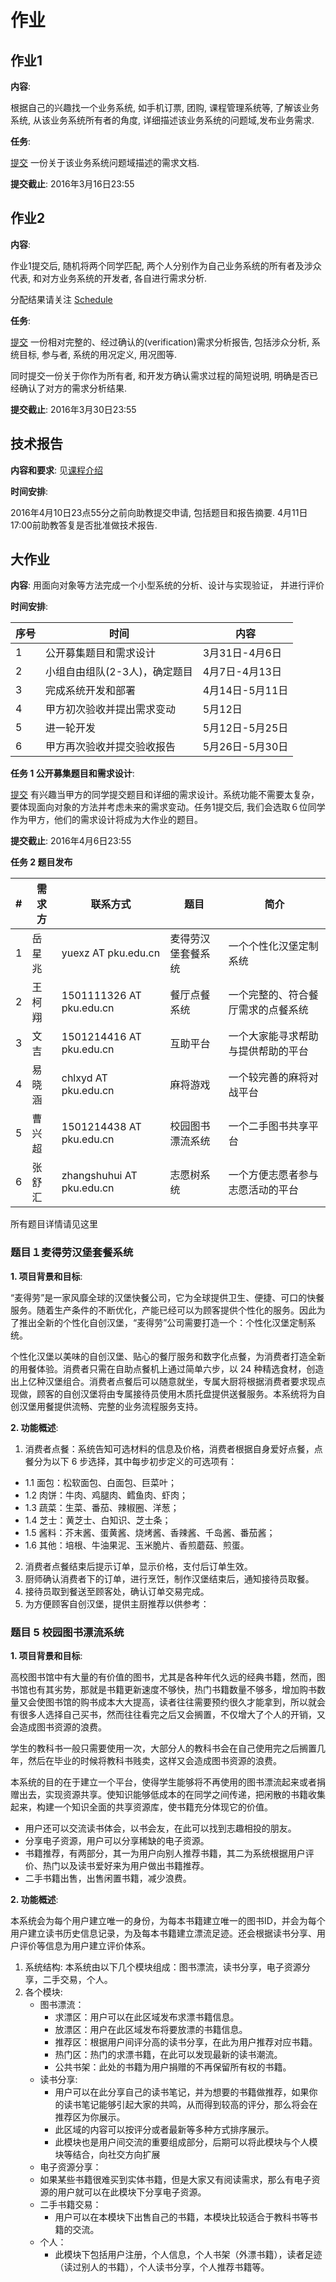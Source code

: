 作业
====

## 作业1

**内容**:

根据自己的兴趣找一个业务系统, 如手机订票, 团购, 课程管理系统等, 了解该业务系统,  从该业务系统所有者的角度, 详细描述该业务系统的问题域,发布业务需求.

**任务**:

[提交](http://course.pku.edu.cn) 一份关于该业务系统问题域描述的需求文档.

**提交截止**: 2016年3月16日23:55

## 作业2

**内容**:

作业1提交后, 随机将两个同学匹配, 两个人分别作为自己业务系统的所有者及涉众代表, 和对方业务系统的开发者, 各自进行需求分析.

分配结果请关注 [Schedule](schedule.md)

**任务**:

[提交](http://course.pku.edu.cn) 一份相对完整的、经过确认的(verification)需求分析报告, 包括涉众分析, 系统目标, 参与者, 系统的用况定义, 用况图等.

同时提交一份关于你作为所有者, 和开发方确认需求过程的简短说明, 明确是否已经确认了对方的需求分析结果.

**提交截止**: 2016年3月30日23:55

## 技术报告

**内容和要求**: 见[课程介绍](intro.md)

**时间安排**:

2016年4月10日23点55分之前向助教提交申请, 包括题目和报告摘要. 4月11日17:00前助教答复是否批准做技术报告.

## 大作业

**内容**: 用面向对象等⽅法完成⼀个小型系统的分析、设计与实现验证， 并进⾏评价

**时间安排**:

 序号 |  时间 | 内容
-----|-----|-----
1|公开募集题目和需求设计 |3月31日-4月6日
2|小组自由组队(2-3人)，确定题目|4月7日-4月13日
3|完成系统开发和部署|4月14日-5月11日
4|甲方初次验收并提出需求变动|5月12日
5|进一轮开发|5月12日-5月25日
6|甲方再次验收并提交验收报告|5月26日-5月30日

**任务 1 公开募集题目和需求设计**:

[提交](http://course.pku.edu.cn) 有兴趣当甲方的同学提交题目和详细的需求设计。系统功能不需要太复杂，要体现面向对象的方法并考虑未来的需求变动。任务1提交后, 我们会选取６位同学作为甲方，他们的需求设计将成为大作业的题目。

**提交截止**: 2016年4月6日23:55

**任务 2 题目发布**

\# | 需求方 | 联系方式 | 题目  | 简介
-- | ----| ----- | ------- | --------
1 | 岳星兆 | yuexz AT pku.edu.cn | 麦得劳汉堡套餐系统 | 一个个性化汉堡定制系统
2 | 王柯翔 | 1501111326 AT pku.edu.cn | 餐厅点餐系统 | 一个完整的、符合餐厅需求的点餐系统
3 | 文吉 | 1501214416 AT pku.edu.cn | 互助平台 | 一个大家能寻求帮助与提供帮助的平台
4 | 易晓涵| chlxyd AT pku.edu.cn | 麻将游戏 | 一个较完善的麻将对战平台
5 | 曹兴超| 1501214438 AT pku.edu.cn | 校园图书漂流系统 | 一个二手图书共享平台
6 | 张舒汇 | zhangshuhui AT pku.edu.cn | 志愿树系统 | 一个方便志愿者参与志愿活动的平台

所有题目详情请见这里

### 题目１麦得劳汉堡套餐系统
**1. 项目背景和目标**:

“麦得劳”是一家风靡全球的汉堡快餐公司，它为全球提供卫生、便捷、可口的快餐服务。随着生产条件的不断优化，产能已经可以为顾客提供个性化的服务。因此为了推出全新的个性化自创汉堡，“麦得劳”公司需要打造一个：个性化汉堡定制系统。

个性化汉堡以美味的自创汉堡、贴心的餐厅服务和数字化点餐，为消费者打造全新的用餐体验。消费者只需在自助点餐机上通过简单六步，以 24 种精选食材，创造出上亿种汉堡组合。消费者点餐后可以随意就坐，专属大厨将根据消费者要求现点现做，顾客的自创汉堡将由专属接待员使用木质托盘提供送餐服务。本系统将为自创汉堡用餐提供流畅、完整的业务流程服务支持。

**2. 功能概述**:

1. 消费者点餐：系统告知可选材料的信息及价格，消费者根据自身爱好点餐，点餐分为以下 6 步选择，其中每步初步定义的可选项有：
 * 1.1 面包：松软面包、白面包、巨菜叶；
 * 1.2 肉饼：牛肉、鸡腿肉、鳕鱼肉、虾肉；
 * 1.3 蔬菜：生菜、番茄、辣椒圈、洋葱；
 * 1.4 芝士：黄芝士、白知识、芝士条；
 * 1.5 酱料：芥末酱、蛋黄酱、烧烤酱、香辣酱、千岛酱、番茄酱；
 * 1.6 其他：培根、牛油果泥、玉米脆片、香煎蘑菇、煎蛋。
2. 消费者点餐结束后提示订单，显示价格，支付后订单生效。
3. 厨师确认消费者下的订单，进行烹饪，制作汉堡结束后，通知接待员取餐。
4. 接待员取到餐送至顾客处，确认订单交易完成。
5. 为方便顾客自创汉堡，提供主厨推荐以供参考：

### 题目 5 校园图书漂流系统
**1. 项目背景和目标**:

高校图书馆中有大量的有价值的图书，尤其是各种年代久远的经典书籍，然而，图书馆也有其劣势，那就是书籍更新速度不够快，热门书籍数量不够多，增加购书数量又会使图书馆的购书成本大大提高，读者往往需要预约很久才能拿到，所以就会有很多人选择自己买书，然而往往看完之后又会搁置，不仅增大了个人的开销，又会造成图书资源的浪费。

学生的教科书一般只需要使用一次，大部分人的教科书会在自己使用完之后搁置几年，然后在毕业的时候将教科书贱卖，这样又会造成图书资源的浪费。

本系统的目的在于建立一个平台，使得学生能够将不再使用的图书漂流起来或者捐赠出去，实现资源共享。使知识能够低成本的在同学之间传递，把闲散的书籍收集起来，构建一个知识全面的共享资源库，使书籍充分体现它的价值。
* 用户还可以交流读书体会，以书会友，在此可以找到志趣相投的朋友。
* 分享电子资源，用户可以分享稀缺的电子资源。
* 书籍推荐，有两部分，其一为用户向别人推荐书籍，其二为系统根据用户评价、热门以及读书爱好来为用户做出书籍推荐。
* 二手书籍出售，出售闲置书籍，减少浪费。

**2. 功能概述**:

本系统会为每个用户建立唯一的身份，为每本书籍建立唯一的图书ID，并会为每个用户建立读书历史信息记录，为及每本书籍建立漂流足迹。还会根据读书分享、用户评价等信息为用户建立评价体系。
1. 系统结构:
	本系统由以下几个模块组成：图书漂流，读书分享，电子资源分享，二手交易，个人。
2. 各个模块:
	* 图书漂流：
       * 求漂区：用户可以在此区域发布求漂书籍信息。
       * 放漂区：用户在此区域发布将要放漂的书籍信息。
       * 推荐区：根据用户间评分高的读书分享，在此为用户推荐对应书籍。
       * 热门区：热门的求漂书籍，在此可以发现最新的读书潮流。
       * 公共书架：此处的书籍为用户捐赠的不再保留所有权的书籍。
	* 读书分享:
      * 用户可以在此分享自己的读书笔记，并为想要的书籍做推荐，如果你的读书笔记能够引起大家的共鸣，从而得到较高的评分，那么将会在推荐区为你展示。
      * 此区域的内容可以按评分或者最新等多种方式排序展示。
      * 此模块也是用户间交流的重要组成部分，后期可以将此模块与个人模块等结合，向社交方向扩展
	*  电子资源分享：
      * 如果某些书籍很难买到实体书籍，但是大家又有阅读需求，那么有电子资源的用户就可以在此模块下分享电子资源。
    * 二手书籍交易：
      * 用户可以在本模块下出售自己的书籍，本模块比较适合于教科书等书籍的交流。
    * 个人：
      * 此模块下包括用户注册，个人信息，个人书架（外漂书籍），读者足迹（读过别人的书籍），个人读书分享，个人推荐书籍等。
